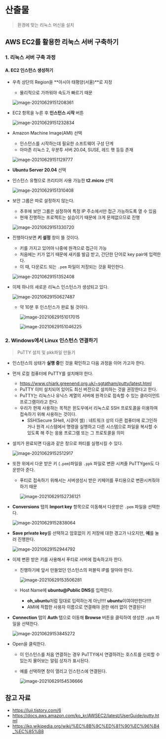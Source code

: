 # 산출물
> 환경에 맞는 리눅스 머신을 설치



## AWS EC2를 활용한 리눅스 서버 구축하기



### 1. 리눅스 서버 구축 과정

#### A. EC2 인스턴스 생성하기

- 우측 상단의 Region을 **아시아 태평양(서울)**로 지정

  - 물리적으로 가까워야 속도가 빠르기 때문

  ![image-20210629151208361](README.assets/image-20210629151208361.png)

  

- EC2 항목을 누른 후 **인스턴스 시작** 버튼

  ![image-20210629151232834](README.assets/image-20210629151232834.png)

  

- Amazon Machine Image(AMI) 선택

  - 인스턴스를 시작하는데 필요한 소프트웨어 구성 단계
  - 아마존 리눅스 2, 우분투 서버 20.04, SUSE, 레드 햇 등등 존재

  ![image-20210629151129777](README.assets/image-20210629151129777.png)

  

- **Ubuntu Server 20.04** 선택

- 인스턴스 유형으로 프리티어 사용 가능한 **t2.micro** 선택

  ![image-20210629151310408](README.assets/image-20210629151310408.png)

  

- 보안 그룹은 따로 설정하지 않는다.

  - 추후에 보안 그룹은 설정하여 특정 IP 주소에서만 접근 가능하도록 열 수 있음
  - 현재 진행하는 프로젝트는 실습이기 때문에 크게 문제없으므로 진행

  ![image-20210629151330720](README.assets/image-20210629151330720.png)

  

- 진행하다보면 **키 설정** 창이 뜰 것이다.

  - 키를 가지고 있어야 나중에 원격으로 접근이 가능
  - 처음에는 키가 없기 때문에 새키를 발급  받고, 간단한 단어로 key pair에 입력한다.
  - 이 때, 다운로드 되는 `.pem` 파일이 저장되는 것을 확인한다.

  ![image-20210629151352408](README.assets/image-20210629151352408.png)

  

- 이제 하나의 새로운 리눅스 인스턴스가 생성되고 있다.

  ![image-20210629150627487](README.assets/image-20210629150627487.png)

  - 약 10분 후 인스턴스가 완료 될 것이다.

    ![image-20210629151017015](README.assets/image-20210629151017015.png)

    ![image-20210629151046225](README.assets/image-20210629151046225.png)



### 2. Windows에서 Linux 인스턴스 연결하기

> PuTTY 설치 및 pkk파일 만들기

- 인스턴스의 상태가 **실행 중**인 것을 확인하고 다음 과정을 이어 가고자 한다.
- 먼저 로컬 컴퓨터에 PuTTY를 설치해야 한다.
  - https://www.chiark.greenend.org.uk/~sgtatham/putty/latest.html
  - PuTTY 이미 설치되어 있어도 최신 버전으로 설치하는 것을 권장한다고 한다.
  - PuTTY는 리눅스나 유닉스 계열의 서버에 원격으로 접속할 수 있는 클라이언트 프로그램이라고 한다.
  - 우리가 현재 사용하는 목적은 윈도우에서 리눅스로 SSH 프로토콜을 이용하여 접속하기 위해 사용하는 것이다.
    - SSH(Secure SHell, 시큐어 셀) : 네트워크 상의 다른 컴퓨터에 로그인하거나 원격 시스템에서 명령을 실행하고 다른 시스템으로 파일을 복사할 수 있도록 해 주는 응용 프로그램 또는 그 프로토콜을 의미

- 설치가 완료되면 다음과 같은 창으로 퍼티를 실행시킬 수 있다.

  ![image-20210629152512917](README.assets/image-20210629152512917.png)



- 또한 위에서 다운 받은 키 (`.pem`)파일을 `.ppk` 파일로 변환 시켜줄 PuTTYgen도 다운받아 준다.

  - 푸티로 접속하기 위해서는 서버생성시 받은 키페어를 푸티용으로 변환시켜줘야 하기 때문

    ![image-20210629152736121](README.assets/image-20210629152736121.png)



- **Conversions** 탭의 **Import key** 항목으로 이동해서 다운받은 `.pem` 파일을 선택한다.

  ![image-20210629152838064](README.assets/image-20210629152838064.png)



- **Save private key**를 선택하고 암호없이 키 저장에 대한 경고가 나오지만, **예**를 눌러 진행한다.

  ![image-20210629152944792](README.assets/image-20210629152944792.png)



- 이제 변환 받은 키를 사용해서 푸티로 서버에 접속하고자 한다.

  - 진행하기에 앞서 만들었던 인스턴스의 퍼블릭 IP를 알아야 한다.

    ![image-20210629153506281](README.assets/image-20210629153506281.png)

  - Host Name에 **ubuntu@Public DNS**를 입력한다.

    - **oh_ubuntu**처럼 맘대로 입력하는게 아닌!!!! **ubuntu**이여야만한다!!!!
    - AMI에 적합한 사용자 이름으로 연결해야 권한 에러 없이 연결된다!



- **Connection** 탭의 **Auth** 탭으로 이동해 **Browse** 버튼을 클릭하여 생성한 `.ppk` 파일을 선택한다.

  ![image-20210629153845272](README.assets/image-20210629153845272.png)



- Open을 클릭한다.

  - 이 인스턴스를 처음 연결하는 경우 PuTTY에서 연결하려는 호스트를 신뢰할 수 있는지 물어보는 알림 상자가 표시된다.

  - 예를 선택하면 창이 열리고 인스턴스에 연결된다.

    ![image-20210629154536666](README.assets/image-20210629154536666.png)





## 참고 자료

- https://luji.tistory.com/6
- https://docs.aws.amazon.com/ko_kr/AWSEC2/latest/UserGuide/putty.html
- https://ko.wikipedia.org/wiki/%EC%8B%9C%ED%81%90%EC%96%B4_%EC%85%B8

